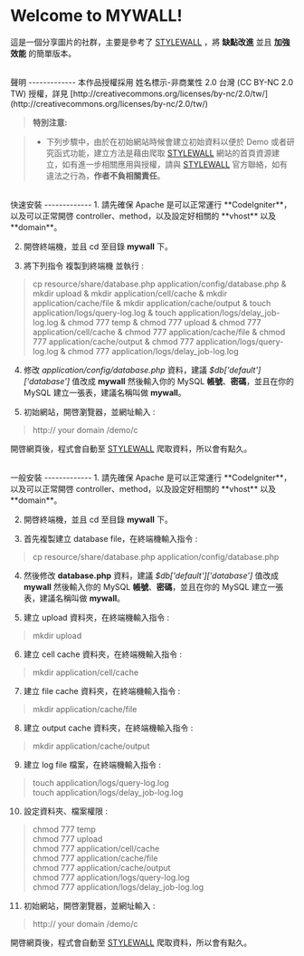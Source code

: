 Welcome to MYWALL!
===================

這是一個分享圖片的社群，主要是參考了 [STYLEWALL](http://style.fashionguide.com.tw/) ，將 **缺點改進** 並且 **加強效能** 的簡單版本。

<br/>
聲明
-------------
本作品授權採用 姓名標示-非商業性 2.0 台灣 (CC BY-NC 2.0 TW) 授權，詳見 [http://creativecommons.org/licenses/by-nc/2.0/tw/](http://creativecommons.org/licenses/by-nc/2.0/tw/) 

> **特別注意:**

> - 下列步驟中，由於在初始網站時候會建立初始資料以便於 Demo 或者研究函式功能，建立方法是藉由爬取 [STYLEWALL](http://style.fashionguide.com.tw/) 網站的首頁資源建立，如有進一步相關應用與授權，請與 [STYLEWALL](http://style.fashionguide.com.tw/) 官方聯絡，如有違法之行為，**作者不負相關責任**。

<br/>
快速安裝
-------------
1. 請先確保 Apache 是可以正常運行 **CodeIgniter**，以及可以正常開啓 controller、method，以及設定好相關的 **vhost** 以及 **domain**。

2. 開啓終端機，並且 cd 至目錄 **mywall** 下。

3. 將下列指令 複製到終端機 並執行 :
>cp resource/share/database.php application/config/database.php & mkdir upload & mkdir application/cell/cache & mkdir application/cache/file & mkdir application/cache/output & touch application/logs/query-log.log & touch application/logs/delay_job-log.log & chmod 777 temp & chmod 777 upload & chmod 777 application/cell/cache & chmod 777 application/cache/file & chmod 777 application/cache/output & chmod 777 application/logs/query-log.log & chmod 777 application/logs/delay_job-log.log

4. 修改 *application/config/database.php* 資料，建議 _$db['default']['database']_ 值改成 **mywall** 然後輸入你的 MySQL **帳號**、**密碼**，並且在你的 MySQL 建立一張表，建議名稱叫做 **mywall**。

5. 初始網站，開啓瀏覽器，並網址輸入 :
> http:// your domain /demo/c

開啓網頁後，程式會自動至 [STYLEWALL](http://style.fashionguide.com.tw/) 爬取資料，所以會有點久。

<br/>
一般安裝
-------------
1. 請先確保 Apache 是可以正常運行 **CodeIgniter**，以及可以正常開啓 controller、method，以及設定好相關的 **vhost** 以及 **domain**。

2. 開啓終端機，並且 cd 至目錄 **mywall** 下。

3. 首先複製建立 database file，在終端機輸入指令 :
> cp resource/share/database.php application/config/database.php

4. 然後修改 **database.php** 資料，建議 _$db['default']['database']_ 值改成 **mywall** 然後輸入你的 MySQL **帳號**、**密碼**，並且在你的 MySQL 建立一張表，建議名稱叫做 **mywall**。

5. 建立 upload 資料夾，在終端機輸入指令 :
> mkdir upload

6. 建立 cell cache 資料夾，在終端機輸入指令 :
> mkdir application/cell/cache

7. 建立 file cache 資料夾，在終端機輸入指令 :
> mkdir application/cache/file

8. 建立 output cache 資料夾，在終端機輸入指令 :
> mkdir application/cache/output

9. 建立 log file 檔案，在終端機輸入指令 :
> touch application/logs/query-log.log<br/>
> touch application/logs/delay_job-log.log

10. 設定資料夾、檔案權限 :
> chmod 777 temp<br/>
> chmod 777 upload<br/>
> chmod 777 application/cell/cache<br/>
> chmod 777 application/cache/file<br/>
> chmod 777 application/cache/output<br/>
> chmod 777 application/logs/query-log.log<br/>
> chmod 777 application/logs/delay_job-log.log 

11. 初始網站，開啓瀏覽器，並網址輸入 :
> http:// your domain /demo/c

開啓網頁後，程式會自動至 [STYLEWALL](http://style.fashionguide.com.tw/) 爬取資料，所以會有點久。
